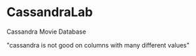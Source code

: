 CassandraLab
============

Cassandra Movie Database

"cassandra is not good on columns with many different values"